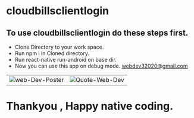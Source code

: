 # cloudbillsclientlogin

## To use cloudbillsclientlogin do these steps first.

* Clone Directory to your work space.
* Run npm i in Cloned directory.
* Run react-native run-android on base dir.
* Now you can use this app on debug mode.
[webdev32020@gmail.com](mailto:webdev32020@gmail.com)

<table>
    <tbody>
        <tr>
            <td>
                <img src="https://i.ibb.co/dJbr7Yb/web-Dev-Poster.png" alt="web-Dev-Poster">      
            </td>
            <td>
                <img src="https://i.ibb.co/mGTtYFk/Quote-Web-Dev.png" alt="Quote-Web-Dev">
            </td>
        </tr>
    </tbody>
</table>

# Thankyou , Happy native coding.
